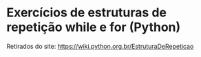 # Exercícios de estruturas de repetição while e for (Python)

Retirados do site: https://wiki.python.org.br/EstruturaDeRepeticao


